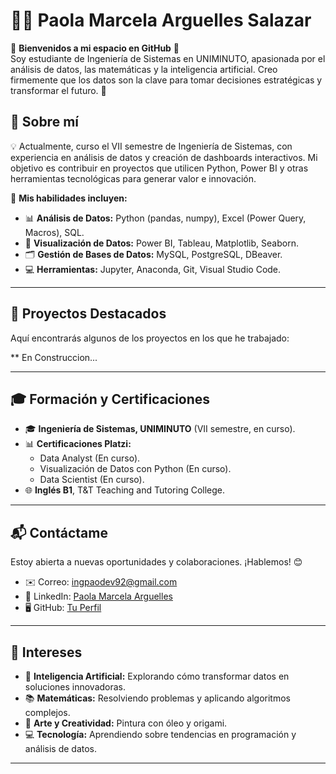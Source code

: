 # 👩‍💻 Paola Marcela Arguelles Salazar  

🌟 **Bienvenidos a mi espacio en GitHub** 🌟  
Soy estudiante de Ingeniería de Sistemas en UNIMINUTO, apasionada por el análisis de datos, las matemáticas y la inteligencia artificial. Creo firmemente que los datos son la clave para tomar decisiones estratégicas y transformar el futuro. 🚀  

## 📖 Sobre mí  
💡 Actualmente, curso el VII semestre de Ingeniería de Sistemas, con experiencia en análisis de datos y creación de dashboards interactivos. Mi objetivo es contribuir en proyectos que utilicen Python, Power BI y otras herramientas tecnológicas para generar valor e innovación.  

🎯 **Mis habilidades incluyen:**  
- 📊 **Análisis de Datos:** Python (pandas, numpy), Excel (Power Query, Macros), SQL.  
- 🎨 **Visualización de Datos:** Power BI, Tableau, Matplotlib, Seaborn.  
- 🗂️ **Gestión de Bases de Datos:** MySQL, PostgreSQL, DBeaver.  
- 💻 **Herramientas:** Jupyter, Anaconda, Git, Visual Studio Code.  

---

## 🌟 Proyectos Destacados  
Aquí encontrarás algunos de los proyectos en los que he trabajado:  

** En Construccion...  

---

## 🎓 Formación y Certificaciones  
- 🎓 **Ingeniería de Sistemas, UNIMINUTO** (VII semestre, en curso).  
- 📊 **Certificaciones Platzi:**  
  - Data Analyst (En curso).  
  - Visualización de Datos con Python (En curso).  
  - Data Scientist (En curso).  
- 🌐 **Inglés B1**, T&T Teaching and Tutoring College.  

---

## 📬 Contáctame  
Estoy abierta a nuevas oportunidades y colaboraciones. ¡Hablemos! 😊  
- ✉️ Correo: [ingpaodev92@gmail.com](mailto:ingpaodev92@gmail.com)  
- 💼 LinkedIn: [Paola Marcela Arguelles](https://www.linkedin.com/in/ingpaodev)  
- 🖥️ GitHub: [Tu Perfil](https://github.com/ingpaodev1992)  

---

## 🌟 Intereses  
- 🤖 **Inteligencia Artificial:** Explorando cómo transformar datos en soluciones innovadoras.  
- 📚 **Matemáticas:** Resolviendo problemas y aplicando algoritmos complejos.  
- 🎨 **Arte y Creatividad:** Pintura con óleo y origami.  
- 💻 **Tecnología:** Aprendiendo sobre tendencias en programación y análisis de datos.  

---

